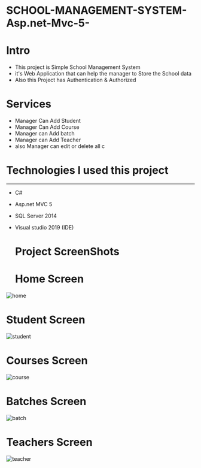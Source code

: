 # SCHOOL-MANAGEMENT-SYSTEM-Asp.net-Mvc-5-


 # Intro 
 - This project is Simple School 
Management System
- it's Web Application that can
help the manager to Store the School
data
- Also this Project has Authentication &
Authorized

# Services 

- Manager Can Add Student
- Manager Can Add Course
- Manager can Add batch
- Manager can Add Teacher
- also Manager can edit or delete all c


# Technologies I used this project
----------------------
- C#
- Asp.net MVC 5
- SQL Server 2014
- Visual studio 2019 (IDE)



  
   # Project ScreenShots
   
  # Home Screen
  
![home](https://user-images.githubusercontent.com/54867568/103569569-98e55180-4ed8-11eb-8fba-8195e14edb96.jpg)

 # Student Screen
 
 ![student](https://user-images.githubusercontent.com/54867568/103569836-114c1280-4ed9-11eb-9af5-77fd372c4bff.jpg)

# Courses Screen
![course](https://user-images.githubusercontent.com/54867568/103569897-2c1e8700-4ed9-11eb-9d7f-394a50318f7e.jpg)
 # Batches Screen
![batch](https://user-images.githubusercontent.com/54867568/103569922-39d40c80-4ed9-11eb-9aef-2263680d1742.jpg)
# Teachers Screen
![teacher](https://user-images.githubusercontent.com/54867568/103569934-40628400-4ed9-11eb-891e-c181850c89a1.jpg)



